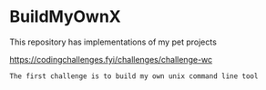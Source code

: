 # BuildMyOwnX
This repository has implementations of my pet projects

https://codingchallenges.fyi/challenges/challenge-wc

    The first challenge is to build my own unix command line tool

